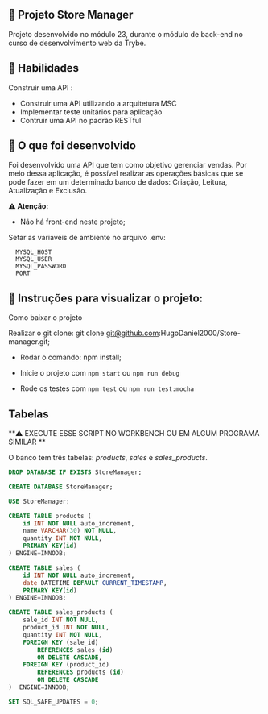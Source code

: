 
## :dart: Projeto Store Manager

Projeto desenvolvido no módulo 23, durante o módulo de back-end no curso de desenvolvimento web da Trybe.

## :brain: Habilidades

Construir uma API :

- Construir uma API utilizando a arquitetura MSC
- Implementar teste unitários para aplicação 
- Contruir uma API no padrão RESTful 

## :wrench: O que foi desenvolvido 

Foi desenvolvido uma API que tem como objetivo gerenciar vendas.
Por meio dessa aplicação, é possível realizar as operações básicas que se pode fazer em um determinado banco de dados:
Criação, Leitura, Atualização e Exclusão.

**⚠️ Atenção:**

- Não há front-end neste projeto;

Setar as variavéis de ambiente no arquivo .env:

```
  MYSQL_HOST
  MYSQL_USER
  MYSQL_PASSWORD
  PORT
```

 ## :dart: Instruções para visualizar o projeto:

Como baixar o projeto

Realizar o git clone: git clone git@github.com:HugoDaniel2000/Store-manager.git;

- Rodar o comando: npm install;

- Inicie o projeto com `npm start` ou `npm run debug`

- Rode os testes com `npm test` ou `npm run test:mocha`

## <strong>Tabelas</strong>

**⚠️ EXECUTE ESSE SCRIPT NO WORKBENCH OU EM ALGUM PROGRAMA SIMILAR **

O banco tem três tabelas: _products_, _sales_ e _sales\_products_.

```sql
DROP DATABASE IF EXISTS StoreManager;

CREATE DATABASE StoreManager;

USE StoreManager;

CREATE TABLE products (
    id INT NOT NULL auto_increment,
    name VARCHAR(30) NOT NULL,
    quantity INT NOT NULL,
    PRIMARY KEY(id)
) ENGINE=INNODB;

CREATE TABLE sales (
    id INT NOT NULL auto_increment,
    date DATETIME DEFAULT CURRENT_TIMESTAMP,
    PRIMARY KEY(id)
) ENGINE=INNODB;

CREATE TABLE sales_products (
    sale_id INT NOT NULL,
    product_id INT NOT NULL,
    quantity INT NOT NULL,
    FOREIGN KEY (sale_id)
        REFERENCES sales (id)
        ON DELETE CASCADE,
    FOREIGN KEY (product_id)
        REFERENCES products (id)
        ON DELETE CASCADE
)  ENGINE=INNODB;

SET SQL_SAFE_UPDATES = 0;
```


